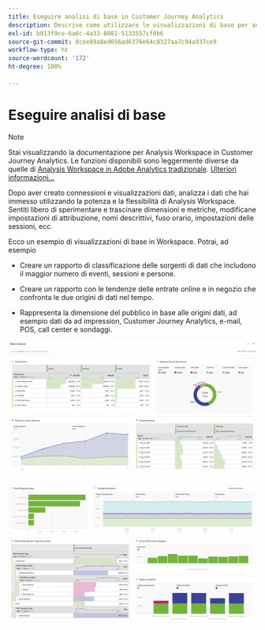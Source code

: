 ```yaml
---
title: Eseguire analisi di base in Customer Journey Analytics
description: Descrive come utilizzare le visualizzazioni di base per analizzare i dati in Customer Journey Analytics
exl-id: b013f9ce-6a6c-4a33-8081-5133557cf0b6
source-git-commit: 8cee89a8ed656ad6376e64c8327aa7c94a937ce9
workflow-type: ht
source-wordcount: '172'
ht-degree: 100%

---
```


# Eseguire analisi di base

>[!NOTE]
>
>Stai visualizzando la documentazione per Analysis Workspace in Customer Journey Analytics. Le funzioni disponibili sono leggermente diverse da quelle di [Analysis Workspace in Adobe Analytics tradizionale](https://experienceleague.adobe.com/docs/analytics/analyze/analysis-workspace/home.html?lang=it). [Ulteriori informazioni...](/help/getting-started/cja-aa.md)

Dopo aver creato connessioni e visualizzazioni dati, analizza i dati che hai immesso utilizzando la potenza e la flessibilità di Analysis Workspace. Sentiti libero di sperimentare e trascinare dimensioni e metriche, modificane impostazioni di attribuzione, nomi descrittivi, fuso orario, impostazioni delle sessioni, ecc.

Ecco un esempio di visualizzazioni di base in Workspace. Potrai, ad esempio

* Creare un rapporto di classificazione delle sorgenti di dati che includono il maggior numero di eventi, sessioni e persone.

* Creare un rapporto con le tendenze delle entrate online e in negozio che confronta le due origini di dati nel tempo.

* Rappresenta la dimensione del pubblico in base alle origini dati, ad esempio dati da ad impression, Customer Journey Analytics, e-mail, POS, call center e sondaggi.

![](assets/cja-basic-analysis.png)

![](assets/cja-basic-analysis2.png)
